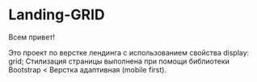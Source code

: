 # Landing-GRID

Всем привет!

  Это проект по верстке лендинга с использованием свойства display: grid; 
    Стилизация страницы выполнена при помощи библиотеки Bootstrap <
        Верстка адаптивная (mobile first).
